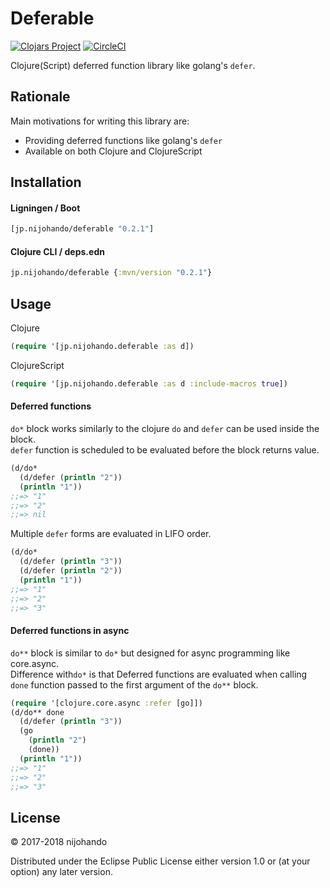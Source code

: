 # Deferable

[![Clojars Project](https://img.shields.io/clojars/v/jp.nijohando/deferable.svg)](https://clojars.org/jp.nijohando/deferable)
[![CircleCI](https://circleci.com/gh/nijohando/deferable.svg?style=shield)](https://circleci.com/gh/nijohando/deferable)

Clojure(Script) deferred function library like golang's `defer`.

## Rationale

Main motivations for writing this library are:

* Providing deferred functions like golang's `defer`
* Available on both Clojure and ClojureScript

## Installation

#### Ligningen / Boot

```clojure
[jp.nijohando/deferable "0.2.1"]
```

#### Clojure CLI / deps.edn

```clojure
jp.nijohando/deferable {:mvn/version "0.2.1"}
```

## Usage

Clojure

```clojure
(require '[jp.nijohando.deferable :as d])
```

ClojureScript

```clojure
(require '[jp.nijohando.deferable :as d :include-macros true])
```


#### Deferred functions

`do*` block works similarly to the clojure `do` and `defer` can be used inside the block.  
`defer` function is scheduled to be evaluated before the block returns value.

```clojure
(d/do* 
  (d/defer (println "2")) 
  (println "1"))
;;=> "1"
;;=> "2"
;;=> nil
```

Multiple `defer` forms are evaluated in LIFO order.

```clojure
(d/do* 
  (d/defer (println "3")) 
  (d/defer (println "2")) 
  (println "1"))
;;=> "1"
;;=> "2"
;;=> "3"
```

#### Deferred functions in async


`do**` block is similar to `do*` but designed for async programming like core.async.  
Difference with`do*` is that Deferred functions are evaluated when calling `done` function passed to the first argument of the `do**` block.

```clojure
(require '[clojure.core.async :refer [go]])
(d/do** done 
  (d/defer (println "3")) 
  (go 
    (println "2") 
    (done)) 
  (println "1"))
;;=> "1"
;;=> "2"
;;=> "3"
```

## License

© 2017-2018 nijohando  

Distributed under the Eclipse Public License either version 1.0 or (at
your option) any later version.

